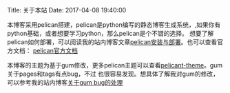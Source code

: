 Title: 关于本站
Date: 2017-04-08 19:40:00

本博客采用pelican搭建，pelican是python编写的静态博客生成系统，,如果你有python基础，或者想要学习python，那么pelican是个不错的选择。
想要了解pelican如何部署，可以阅读我的站内博客文章[pelican安装与部署](#)。也可以查看官方文档：
[pelican官方文档](http://docs.getpelican.com/en/stable/index.html)
    

本博客的主题为基于gum修改，更多pelican主题可以查看[pelicant-theme](https://github.com/getpelican/pelican-themes)。gum关于pages和tags有点bug，不过
也很容易发现。想具体了解我对gum的修改，可以参考我的站内博客[关于gum bug的处理](#)
